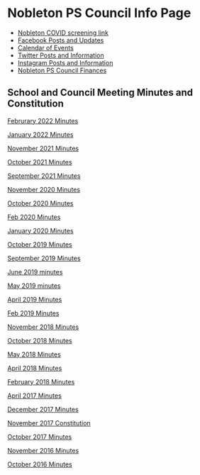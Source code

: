 <head>
<meta http-equiv="Content-Type" content="text/html; charset=utf-8" />
</head>

<body>
<div>
  <h1>Nobleton PS Council Info Page</h1>
</div>
<div>
  <ul>
    <li class="demo-sub-nav__item"><a href="https://covidscreening.yrdsb.ca" target="_new" class="demo-sub-nav__link">Nobleton COVID screening link</a></li>
    <li><a href="https://www.facebook.com/nobletonpsschoolcouncil" target="_new">Facebook Posts and Updates</a></li>
    <li><a href="http://www.yrdsb.ca/schools/nobleton.ps/NewsEvents/Pages/School-Calendar.aspx" target="_new">Calendar of Events</a></li>
    <li><a href="https://twitter.com/nbltnpscouncil" target="_new">Twitter Posts and Information</a></li>
    <li><a href="https://www.instagram.com/nobletonpscouncil/" target="_new">Instagram Posts and Information</a></li>
    <li><a href="https://drive.google.com/file/d/1qo7JwLVSekt6SW6_ufz5bcFe0GO6Xsql/view?usp=sharing">Nobleton PS Council Finances</a></li>
  </ul>
</div>
<div>
  <div>
    <h2>School and Council Meeting Minutes and Constitution</h2>
    <p><a href="https://docs.google.com/document/d/18R1OoJnzqLX2i1FL4s5qx8f_buRW-3N5c5b8_eB3aS8/edit?usp=sharing">Februrary 2022 Minutes</a></p>
    <p><a href="https://docs.google.com/document/d/1tHC1LKyIF1TtEPMxnJokaUZmAZM2EPs7sR_6Eih_2Rg/edit?usp=sharing">January 2022 Minutes</a></p>
    <p><a href="https://docs.google.com/document/d/1FB5Bjm_akzgV8MHpqKKQ8w_lpRu_rCNzRwnBMAHgayE/edit?usp=sharing">November 2021 Minutes</a></p>
    <p><a href="https://docs.google.com/document/d/1G_q_XODEYooBPWctZBjwv2bqRpL1WaAOCRlVfq5WIpU/edit?usp=sharing">October 2021 Minutes</a></p>
    <p><a href="https://docs.google.com/document/d/101gkt5q-gG8rAG5o2tvDJGgiTLHKB7eScjcXjYOeYlo/edit?usp=sharing">September 2021 Minutes</a></p>
    <p><a href="https://docs.google.com/document/d/1aSW_9NUJeLMqmM3jsq6lGi10c5ST0Sn8Tvy4szi-wFA/edit?usp=sharing">November 2020 Minutes</a></p>
    <p><a href="https://docs.google.com/document/d/1PXoj8TQFraM3JbSbu-MHZoMdYDGqZrVDRVJw5sIBcDU/edit?usp=sharing">October 2020 Minutes</a></p>
    <p><a href="https://docs.google.com/document/d/1jKISbqCU8sRn9YzfdgLjE092gD8zRZH8jNpX5xEhWa4/edit?usp=sharing">Feb 2020 Minutes</a></p>
    <p><a href="https://docs.google.com/document/d/1F1YCL61JMwsLrjj2527GLirlHLtVb7VC_A11OSsxyK8/edit?usp=sharing">January 2020 Minutes</a></p>
    <p><a href="https://docs.google.com/document/d/15WDI-pgd_o7NQcoTUJmIpDnI3HrGpVpDnWo5k7TQw_Q/edit?usp=sharing">October 2019 Minutes</a></p>
    <p><a href="https://docs.google.com/document/d/15WDI-pgd_o7NQcoTUJmIpDnI3HrGpVpDnWo5k7TQw_Q/edit?usp=sharing">September 2019 Minutes</a></p>
    <p><a href="https://docs.google.com/document/d/1Eom7bYyLD03-TOfph6qlAOKXsyIAB2GIFgdKFHQVuuk/edit?usp=sharing">June 2019 minutes</a></p>
    <p><a href="https://docs.google.com/document/d/1Rlqb6ePSJRT8GatQYUyWBhbxY94dEI9e99tV_91nh9Y/edit?usp=sharing">May 2019 minutes</a></p>
    <p><a href="https://docs.google.com/document/d/1N-QWxeLwcKv1HFcZM9-Jpigg6EjAGkOYG-IfxhYqBI4/edit?usp=sharing">April 2019 Minutes</a></p>
    <p><a href="https://docs.google.com/document/d/1l_NKHKJnJ_D89_tV7qZMbmnHxubPJi-L0lU2270xVhU/edit?usp=sharing">Feb 2019 Minutes</a></p>
    <p><a href="https://docs.google.com/document/d/1SQpOvLwFZKkTrnLeYgF5yctiV8eiiKWTJqPho7nTgYw/edit?usp=sharing">November 2018 Minutes</a></p>
    <p><a href="https://docs.google.com/document/d/1FLF4q__0GHRrpyszOh0n2-IhFNibjla5vdDlFnlbSTM/edit?usp=sharing">October 2018 Minutes</a></p>
    <p><a href="https://docs.google.com/document/d/101gkt5q-gG8rAG5o2tvDJGgiTLHKB7eScjcXjYOeYlo/edit?usp=sharing">May 2018 Minutes</a></p>
    <p><a href="https://docs.google.com/document/d/1WmwtLiDw2Rz9Qna9yGdfZ1A-yro2b-vDE9cxEOSUejw/edit?usp=sharing">April 2018 Minutes</a></p>
    <p><a href="https://docs.google.com/document/d/1RXpUBC8-5MFu2FH0grmJkeDNNiiLuBx1PsdB2W-4guc/edit?usp=sharing">February 2018 Minutes</a></p>
    <p><a href="https://docs.google.com/document/d/1d_nF32IgZTGHXexL6F_VnqlLUJDKSFMXB05r_6dvL54/edit?usp=sharing">April 2017 Minutes</a></p>
    <p><a href="https://docs.google.com/document/d/19Uw5pnukqnwKZeyyr-W56dRZ1aE-FN-tLZdXYiyauak/edit?usp=sharing">December 2017 Minutes</a></p>
    <p><a href="https://docs.google.com/document/d/1tqXhMEhW1ST6cVa0PY-eSm2SySi8aPpKUptqgHbZ7Co/edit?usp=sharing">November 2017 Constitution</a></p>
    <p><a href="https://docs.google.com/document/d/1XHXzv0MsyrvAXhtuVVEjzRfHSiCb4TZw5npNxfLTeyg/edit?usp=sharing">October 2017 Minutes</a></p>
    <p><a href="https://docs.google.com/document/d/1q2hyIVtYFCWvpVCuzd989LYc98nrGCxBxWsUvZTd6Xg/edit?usp=sharing">November 2016 Minutes</a></p>
    <p><a href="https://docs.google.com/document/d/1IE9PDFPKrAmJ03rqYvNeKrqlWUYOhH8bp6CIUMu3cmU/edit?usp=sharing">October 2016 Minutes</a></p>
    </div>
</div>
</body>

